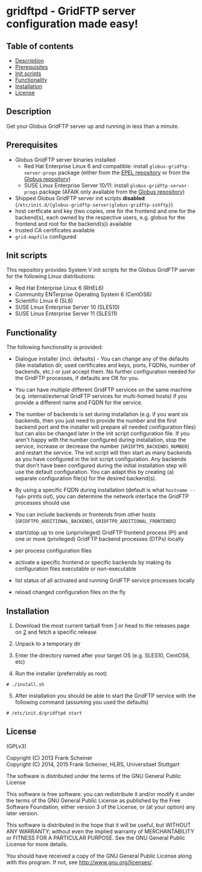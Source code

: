 # gridftpd - GridFTP server configuration made easy! #

## Table of contents ##

  * [Description](#description)
  * [Prerequisites](#prerequisites)
  * [Init scripts](#init-scripts)
  * [Functionality](#functionality)
  * [Installation](#installation)
  * [License](#license)

## Description ##

Get your Globus GridFTP server up and running in less than a minute.

## Prerequisites ##

  * Globus GridFTP server binaries installed
    * Red Hat Enterprise Linux 6 and compatible: install `globus-gridftp-server-progs` package (either from the [EPEL repository] or from the [Globus repository])
    * SUSE Linux Enterprise Server 10/11: install `globus-gridftp-server-progs` package (AFAIK only available from the [Globus repository])
  * Shipped Globus GridFTP server init scripts **disabled**
(`/etc/init.d/{globus-gridftp-server|globus-gridftp-sshftp}`)
  * host certficate and key (two copies, one for the frontend and one for the
backend(s), each owned by the respective users, e.g. globus for the frontend and root for the backend(s)) available
  * trusted CA certificates available
  * `grid-mapfile` configured

[EPEL repository]: https://fedoraproject.org/wiki/EPEL
[Globus repository]: http://toolkit.globus.org/toolkit/downloads/latest-stable/

## Init scripts ##

This repository provides System V init scripts for the Globus GridFTP server for
the following Linux distributions:

  * Red Hat Enterprise Linux 6 (RHEL6)
  * Community ENTerprise Operating System 6 (CentOS6)
  * Scientific Linux 6 (SL6)
  * SUSE Linux Enterprise Server 10 (SLES10)
  * SUSE Linux Enterprise Server 11 (SLES11)

## Functionality ##

The following functionality is provided:

  * Dialogue installer (incl. defaults) - You can change any of the
defaults (like installation dir, used certificates and keys, ports,
FQDNs, number of backends, etc.) or just accept them. No further
configuration needed for the GridFTP processes, if defaults are OK for you.

  * You can have multiple different GridFTP services on the same machine
(e.g. internal/external GridFTP services for multi-homed hosts) if you
provide a different name and FQDN for the service.

  * The number of backends is set during installation (e.g. if you want
six backends, then you just need to provide the number and the first
backend port and the installer will prepare all needed configuration files) but
can also be changed later in the init script configuration file. If you aren't
happy with the number configured during installation, stop the service,
increase or decrease the number (`GRIDFTPD_BACKENDS_NUMBER`) and restart the
service. The init script will then start as many backends as you have
configured in the init script configuration. Any backends that don't have been
configured during the initial installation step will use the default
configuration. You can adapt this by creating (a) separate configuration file(s)
for the desired backend(s).

  * By using a specific FQDN during installation (default is what
`hostname --fqdn` prints out), you can determine the network interface the
GridFTP processes should use

  * You can include backends or frontends from other hosts
(`GRIDFTPD_ADDITIONAL_BACKENDS`, `GRIDFTPD_ADDITIONAL_FRONTENDS`)

  * start/stop up to one (unprivileged) GridFTP frontend process (PI) and one or
more (privileged) GridFTP backend processes (DTPs) locally

  * per process configuration files

  * activate a specific frontend or specific backends by making its
configuration files executable or non-executable

  * list status of all activated and running GridFTP service processes locally

  * reload changed configuration files on the fly

## Installation ##

  1. Download the most current tarball from [1] or head to the releases page on
[2] and fetch a specific release

  2. Unpack to a temporary dir

  3. Enter the directory named after your target OS (e.g. SLES10, CentOS6, etc)

  4. Run the installer (preferrably as root)

  ```shell
  # ./install.sh
  ```

  5. After installation you should be able to start the GridFTP service with the
following command (assuming you used the defaults)

  ```shell
  # /etc/init.d/gridftpd start
  ```

[1]: archive/master.tar.gz
[2]: releases

## License ##

(GPLv3)

Copyright (C) 2013 Frank Scheiner  
Copyright (C) 2014, 2015 Frank Scheiner, HLRS, Universitaet Stuttgart

The software is distributed under the terms of the GNU General Public License

This software is free software: you can redistribute it and/or modify
it under the terms of the GNU General Public License as published by
the Free Software Foundation, either version 3 of the License, or
(at your option) any later version.

This software is distributed in the hope that it will be useful,
but WITHOUT ANY WARRANTY; without even the implied warranty of
MERCHANTABILITY or FITNESS FOR A PARTICULAR PURPOSE.  See the
GNU General Public License for more details.

You should have received a copy of the GNU General Public License
along with this program.  If not, see <http://www.gnu.org/licenses/>.

